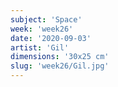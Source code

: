 ```yaml
---
subject: 'Space'
week: 'week26'
date: '2020-09-03'
artist: 'Gil'
dimensions: '30x25 cm'
slug: 'week26/Gil.jpg'
---
```

